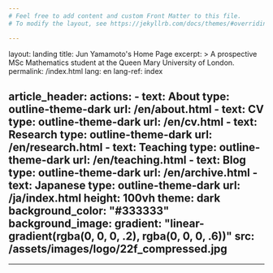 ```yaml
---
# Feel free to add content and custom Front Matter to this file.
# To modify the layout, see https://jekyllrb.com/docs/themes/#overriding-theme-defaults

---
```

layout: landing
title: Jun Yamamoto's Home Page
excerpt: >
  A prospective MSc Mathematics student at the Queen Mary University of London.
permalink: /index.html
lang: en
lang-ref: index

article_header:
  actions:
    - text: About
      type: outline-theme-dark
      url: /en/about.html
    - text: CV
      type: outline-theme-dark
      url: /en/cv.html
    - text: Research
      type: outline-theme-dark
      url: /en/research.html
    - text: Teaching
      type: outline-theme-dark
      url: /en/teaching.html
    - text: Blog
      type: outline-theme-dark
      url: /en/archive.html
    - text: Japanese
      type: outline-theme-dark
      url: /ja/index.html
  height: 100vh
  theme: dark
  background_color: "#333333"
  background_image:
    gradient: "linear-gradient(rgba(0, 0, 0, .2), rgba(0, 0, 0, .6))"
    src: /assets/images/logo/22f_compressed.jpg
---

---
